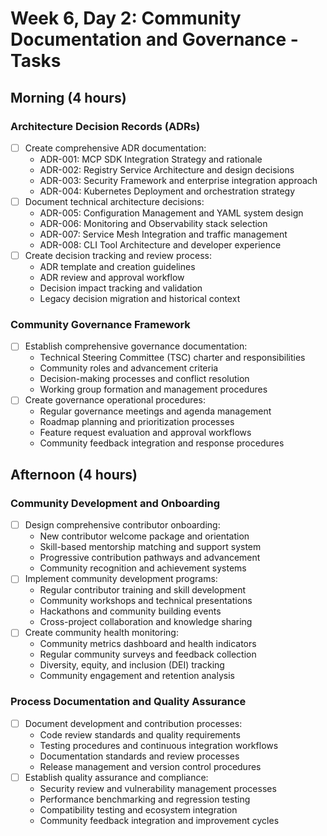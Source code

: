 # Week 6, Day 2: Community Documentation and Governance - Tasks

## Morning (4 hours)
### Architecture Decision Records (ADRs)
- [ ] Create comprehensive ADR documentation:
  - ADR-001: MCP SDK Integration Strategy and rationale
  - ADR-002: Registry Service Architecture and design decisions
  - ADR-003: Security Framework and enterprise integration approach
  - ADR-004: Kubernetes Deployment and orchestration strategy
- [ ] Document technical architecture decisions:
  - ADR-005: Configuration Management and YAML system design
  - ADR-006: Monitoring and Observability stack selection
  - ADR-007: Service Mesh Integration and traffic management
  - ADR-008: CLI Tool Architecture and developer experience
- [ ] Create decision tracking and review process:
  - ADR template and creation guidelines
  - ADR review and approval workflow
  - Decision impact tracking and validation
  - Legacy decision migration and historical context

### Community Governance Framework
- [ ] Establish comprehensive governance documentation:
  - Technical Steering Committee (TSC) charter and responsibilities
  - Community roles and advancement criteria
  - Decision-making processes and conflict resolution
  - Working group formation and management procedures
- [ ] Create governance operational procedures:
  - Regular governance meetings and agenda management
  - Roadmap planning and prioritization processes
  - Feature request evaluation and approval workflows
  - Community feedback integration and response procedures

## Afternoon (4 hours)
### Community Development and Onboarding
- [ ] Design comprehensive contributor onboarding:
  - New contributor welcome package and orientation
  - Skill-based mentorship matching and support system
  - Progressive contribution pathways and advancement
  - Community recognition and achievement systems
- [ ] Implement community development programs:
  - Regular contributor training and skill development
  - Community workshops and technical presentations
  - Hackathons and community building events
  - Cross-project collaboration and knowledge sharing
- [ ] Create community health monitoring:
  - Community metrics dashboard and health indicators
  - Regular community surveys and feedback collection
  - Diversity, equity, and inclusion (DEI) tracking
  - Community engagement and retention analysis

### Process Documentation and Quality Assurance
- [ ] Document development and contribution processes:
  - Code review standards and quality requirements
  - Testing procedures and continuous integration workflows
  - Documentation standards and review processes
  - Release management and version control procedures
- [ ] Establish quality assurance and compliance:
  - Security review and vulnerability management processes
  - Performance benchmarking and regression testing
  - Compatibility testing and ecosystem integration
  - Community feedback integration and improvement cycles